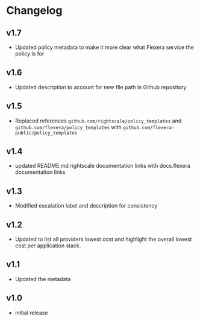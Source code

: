 # Changelog

## v1.7

- Updated policy metadata to make it more clear what Flexera service the policy is for

## v1.6

- Updated description to account for new file path in Github repository

## v1.5

- Replaced references `github.com/rightscale/policy_templates` and `github.com/flexera/policy_templates` with `github.com/flexera-public/policy_templates`

## v1.4

- updated README.md rightscale documentation links with docs.flexera documentation links

## v1.3

- Modified escalation label and description for consistency

## v1.2

- Updated to list all providers lowest cost and highlight the overall lowest cost per application stack.

## v1.1

- Updated the metadata

## v1.0

- initial release
